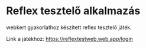 # Reflex tesztelő alkalmazás

webkert gyakorlathoz készített reflex tesztelő játék.

Link a játékhoz: https://reflextestweb.web.app/login





